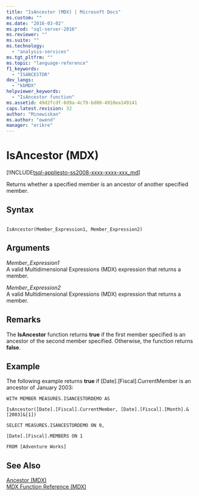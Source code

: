 ```yaml
---
title: "IsAncestor (MDX) | Microsoft Docs"
ms.custom: ""
ms.date: "2016-03-02"
ms.prod: "sql-server-2016"
ms.reviewer: ""
ms.suite: ""
ms.technology: 
  - "analysis-services"
ms.tgt_pltfrm: ""
ms.topic: "language-reference"
f1_keywords: 
  - "ISANCESTOR"
dev_langs: 
  - "kbMDX"
helpviewer_keywords: 
  - "IsAncestor function"
ms.assetid: 49d2fcdf-8d9a-4c79-bd00-4910ea149141
caps.latest.revision: 32
author: "Minewiskan"
ms.author: "owend"
manager: "erikre"
---
```

# IsAncestor (MDX)
[!INCLUDE[tsql-appliesto-ss2008-xxxx-xxxx-xxx_md](../includes/tsql-appliesto-ss2008-xxxx-xxxx-xxx-md.md)]

  Returns whether a specified member is an ancestor of another specified member.  
  
## Syntax  
  
```  
  
IsAncestor(Member_Expression1, Member_Expression2)   
```  
  
## Arguments  
 *Member_Expression1*  
 A valid Multidimensional Expressions (MDX) expression that returns a member.  
  
 *Member_Expression2*  
 A valid Multidimensional Expressions (MDX) expression that returns a member.  
  
## Remarks  
 The **IsAncestor** function returns **true** if the first member specified is an ancestor of the second member specified. Otherwise, the function returns **false**.  
  
## Example  
 The following example returns **true** if [Date].[Fiscal].CurrentMember is an ancestor of January 2003:  
  
 `WITH MEMBER MEASURES.ISANCESTORDEMO AS`  
  
 `IsAncestor([Date].[Fiscal].CurrentMember, [Date].[Fiscal].[Month].&[2003]&[1])`  
  
 `SELECT MEASURES.ISANCESTORDEMO ON 0,`  
  
 `[Date].[Fiscal].MEMBERS ON 1`  
  
 `FROM [Adventure Works]`  
  
## See Also  
 [Ancestor &#40;MDX&#41;](../mdx/ancestor-mdx.md)   
 [MDX Function Reference &#40;MDX&#41;](../mdx/mdx-function-reference-mdx.md)  
  
  